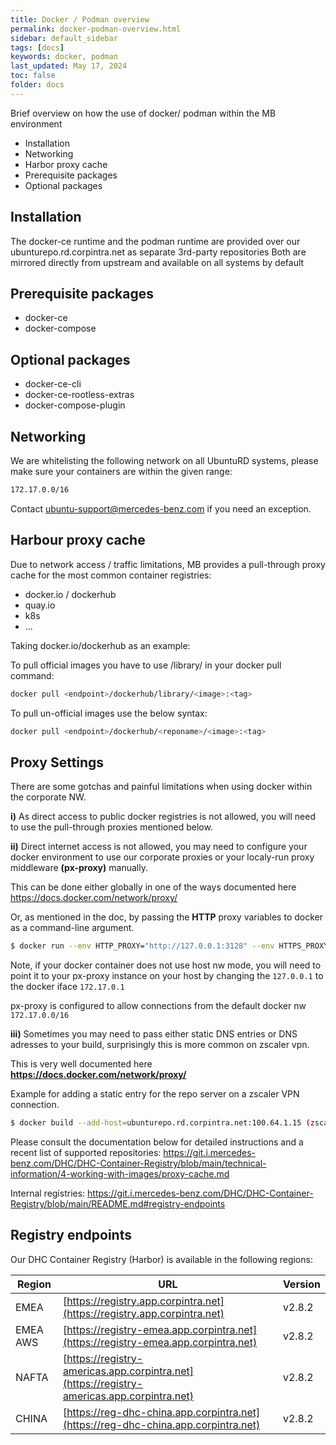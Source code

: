 ```yaml
---
title: Docker / Podman overview
permalink: docker-podman-overview.html
sidebar: default_sidebar
tags: [docs]
keywords: docker, podman
last_updated: May 17, 2024
toc: false
folder: docs
---
```


Brief overview on how the use of docker/ podman within the MB environment

* Installation
* Networking
* Harbor proxy cache
* Prerequisite packages
* Optional packages


## Installation

The docker-ce runtime and the podman runtime are provided over our ubunturepo.rd.corpintra.net as separate 3rd-party repositories
Both are mirrored directly from upstream and available on all systems by default

## Prerequisite packages

 * docker-ce
 * docker-compose

## Optional packages

* docker-ce-cli
* docker-ce-rootless-extras
* docker-compose-plugin

## Networking

We are whitelisting the following network on all UbuntuRD systems, please make sure your containers are within the given range:

```bash
172.17.0.0/16
```

Contact <ubuntu-support@mercedes-benz.com> if you need an exception.

## Harbour proxy cache
Due to network access / traffic limitations, MB provides a pull-through proxy cache for the most common container registries:

* docker.io / dockerhub
* quay.io
* k8s
* ...

Taking docker.io/dockerhub as an example:

To pull official images you have to use /library/ in your docker pull command:

```bash
docker pull <endpoint>/dockerhub/library/<image>:<tag>
```

To pull un-official images use the below syntax:

```bash
docker pull <endpoint>/dockerhub/<reponame>/<image>:<tag>
```

## Proxy Settings

There are some gotchas and painful limitations when using docker within the corporate NW.

__i)__ As direct access to public docker registries is not allowed, you will need to use the pull-through proxies mentioned below.

__ii)__ Direct internet access is not allowed, you may need to configure your docker environment to use our corporate proxies or 
your localy-run proxy middleware __(px-proxy)__ manually.

This can be done either globally in one of the ways documented here <https://docs.docker.com/network/proxy/>

Or, as mentioned in the doc, by passing the __HTTP__ proxy variables to docker as a command-line argument.

```bash
$ docker run --env HTTP_PROXY="http://127.0.0.1:3128" --env HTTPS_PROXY="http://127.0.0.1:3128" -d --network=host -v /opt/open-webui:/app/backend/data -e OLLAMA_API_BASE_URL="http://127.0.0.1:11434/api" --restart=unless-stopped --name open-webui registry-emea.app.corpintra.net/ghcrcache/open-webui/open-webui:main
```

Note, if your docker container does not use host nw mode, you will need to point it to your px-proxy instance on your host by 
changing the ```127.0.0.1``` to the docker iface ```172.17.0.1```

px-proxy is configured to allow connections from the default docker nw ```172.17.0.0/16```

__iii)__ Sometimes you may need to pass either static DNS entries or DNS adresses to your build, surprisingly this is more common on zscaler vpn.

This is very well documented here   __<https://docs.docker.com/network/proxy/>__

Example for adding a static entry for the repo server on a zscaler VPN connection.

```bash
$ docker build --add-host=ubunturepo.rd.corpintra.net:100.64.1.15 (zscaler-resolved ubunturepo IP)
```

Please consult the documentation below for detailed instructions and a recent list of supported repositories:
<https://git.i.mercedes-benz.com/DHC/DHC-Container-Registry/blob/main/technical-information/4-working-with-images/proxy-cache.md>

Internal registries:
<https://git.i.mercedes-benz.com/DHC/DHC-Container-Registry/blob/main/README.md#registry-endpoints>

## Registry endpoints
Our DHC Container Registry (Harbor) is available in the following regions:

| Region    | URL                                                                                       | Version
| ---       | ---                                                                                       | ---
| EMEA      | [https://registry.app.corpintra.net](https://registry.app.corpintra.net)                  | v2.8.2
| EMEA AWS  | [https://registry-emea.app.corpintra.net](https://registry-emea.app.corpintra.net)        | v2.8.2
| NAFTA     | [https://registry-americas.app.corpintra.net](https://registry-americas.app.corpintra.net)| v2.8.2
| CHINA     | [https://reg-dhc-china.app.corpintra.net](https://reg-dhc-china.app.corpintra.net)        | v2.8.2

